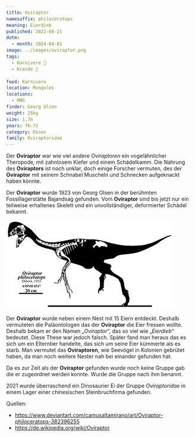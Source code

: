 ```yaml
---
title: Oviraptor
namesuffix: philoceratops
meaning: Eierdieb
published: 2022-08-21
dotm:
  - month: 2024-04-01
image: ../images/oviraptor.png
tags:
  - Karnivore 🥩
  - Kreide 🦴
  
food: Karnivore
location: Mongolei
locations:
  - MNG
finder: Georg Olsen
weight: 25kg
size: 1,7m
years: 76-72
category: Dinos
family: Oviraptoridae
---
```

Der **Oviraptor** war wie viel andere *Oviraptoren* ein vogelähnlicher Theropode, mit zahnlosem Kiefer und einem Schädelkamm. Die Nahrung des **Oviraptors** ist noch unklar, doch einige Forscher vermuten, des der **Oviraptor** mit seinem Schnabel Muscheln und Schnecken aufgeknackt haben könnte.

Der **Oviraptor** wurde 1923 von Georg Olsen in der berühmten Fossillagerstätte Bajandsag gefunden. Vom **Oviraptor** sind bis jetzt nur ein teilweise erhaltenes Skelett und ein unvollständiger, deformierter Schädel bekannt.

![Oviraptor Skelett](../images/oviraptor-skelett.jpg)

 Der **Oviraptor** wurde neben einem Nest mit 15 Eiern entdeckt. Deshalb vermuteten die Paläontologen das der **Oviraptor** die Eier fressen wollte. Deshalb bekam er den Namen „*Oviraptor*“, das so viel wie „*Eierdieb*“ bedeutet. Diese These war jedoch falsch. Später fand man heraus das es sich um ein Elterntier handelte, das sich um seine Eier kümmerte als es starb. Man vermutet das **Oviraptoren**, wie Seevögel in Kolonien gebrütet haben, da man noch weitere Nester nah bei einander gefunden hat.

Da es zur Zeit als der **Oviraptor** gefunden wurde noch keine Gruppe gab die er zugeordnet werden konnte. Wurde die Gruppe nach ihm benannt.

2021 wurde überraschend ein Dinosaurier Ei der Gruppe *Oviraptoridae* in einem Lager einer chinesischen Steinbruchfirma gefunden.

Quellen:

* <https://www.deviantart.com/camusaltamirano/art/Oviraptor-philoceratops-382396255>
* <https://de.wikipedia.org/wiki/Oviraptor>
